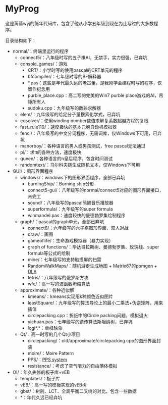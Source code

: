# MyProg

这是蒟蒻wyj的陈年代码库，包含了他从小学五年级到现在为止写过的大多数程序。

目录结构如下：
- normal/：终端里运行的程序
	- connect5/：八年级时写的五子棋AI，无禁手，实力很强，已弃坑
	- console_games/：游戏
		- CRT/：小学时写的使用pascal的CRT单元的程序
		- bfcompiler/：七年级时写的BF解释器
		- *.pas：这些是年代最久远的老古董，是我刚学会编程时写的程序，仅留作纪念用
		- purble_place.cpp：高二写的完美的Win7 purble place游戏的AI，吊锤所有人
		- sudoku.cpp：九年级写的数独求解器
	- elem/：九年级写的给定分子量搜索化学式，已弃坑
	- eqsolver/：使用winding number数值求解复系数超越方程的复根
	- fast_rule110/：速度极快的基本元胞自动机模拟器
	- fenci/：八年级写的中文分词程序，无需词库，仅Windows下可用，已弃坑
	- manorboy/：各种语言的男人或男孩测试，free pascal无法通过
	- pi/：求π的各种方法，速度极快
	- queen/：各种语言的n皇后程序，包含时间测试
	- randomtext/：马尔科夫链生成随机文本，仅Windows下可用
- GUI/：图形界面程序
	- windows/：windows下的图形界面程序，全部已弃坑
		- burningShip/：Burning ship分形
		- connect5-gui/：八年级写的normal/connect5对应的图形界面接口，未完工
		- sound/：八年级写的pascal简陋音乐播放器
		- superformula/：九年级写的super formula
		- winmandel.pas：速度较快的曼德勃罗集绘制程序
	- graph/：pascal的graph单元，全部已弃坑
		- connect6/：六年级写的六子棋图形界面，双人对战
		- draw/：画图
		- gameoflife/：生命游戏模拟器（暴力实现）
		- graph of functions/：毕达哥拉斯树、曼德勃罗集、玫瑰线、super formula等公式的绘制
		- mine/：七年级写的支持触摸屏的扫雷
		- RandomWalkMaps/：随机游走生成地图 + Matrix67的ppmgen + [DLA](https://en.wikipedia.org/wiki/Diffusion-limited_aggregation)
		- tetris/：八年级写的俄罗斯方块
		- wfc/：高一写的波函数坍缩算法
	- approximate/：各种近似解
		- kmeans/：kmeans实现用k种颜色近似图片
		- leastSquare/：九年级写的算法导论上的最小二乘法+伪逆矩阵，用来插值
		- circlepacking.cpp：折纸中的Circle packing问题，模拟退火
		- yichuan.pas：七年级写的遗传算法斯坦纳树，已弃坑
		- logi*.*：单峰映象
	- Qt/：高一时写的几个Qt小项目
		- circlepacking/：old/approximate/circlepacking.cpp的图形界面封装
		- moire/：Moire Pattern
		- PPS/：[PPS system](https://www.youtube.com/watch?v=makaJpLvbow)
		- resistance/：考虑了空气阻力的自由落体模拟
- OI/：年久失修的板子库+vEB
	- templates/：板子库
	- vEB/：高一写的模板实现的vEB树
	- gbst/：树剖、LCT、全局平衡二叉树的对比，包含一些数据
	- *：年代久远已经弃坑
